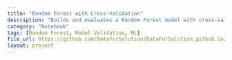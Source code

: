 ```yaml
---
title: "Random Forest with Cross-Validation"
description: "Builds and evaluates a Random Forest model with cross-validation and performance metrics."
category: "Notebook"
tags: [Random Forest, Model Validation, ML]
file_url: https://github.com/DataForSolution/DataForSolution.github.io/blob/main/projects/Build%20a%20decision%20tree%20with%20Python.ipynb
layout: project
---
```

